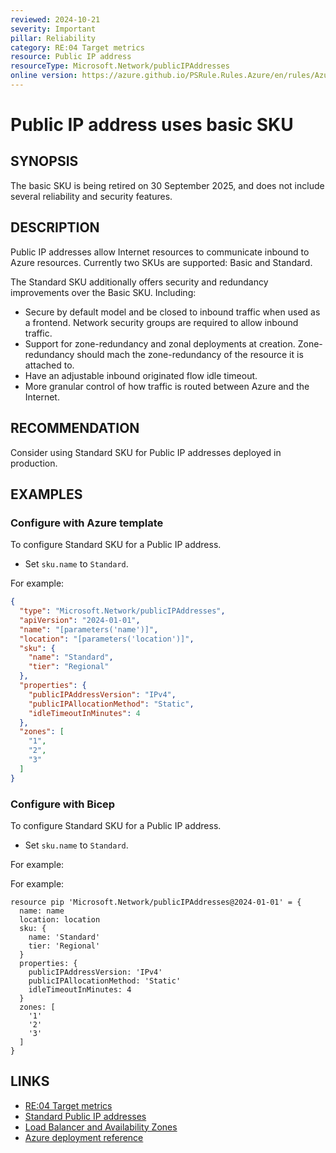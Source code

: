 ```yaml
---
reviewed: 2024-10-21
severity: Important
pillar: Reliability
category: RE:04 Target metrics
resource: Public IP address
resourceType: Microsoft.Network/publicIPAddresses
online version: https://azure.github.io/PSRule.Rules.Azure/en/rules/Azure.PublicIP.StandardSKU/
---
```


# Public IP address uses basic SKU

## SYNOPSIS

The basic SKU is being retired on 30 September 2025, and does not include several reliability and security features.

## DESCRIPTION

Public IP addresses allow Internet resources to communicate inbound to Azure resources.
Currently two SKUs are supported: Basic and Standard.

The Standard SKU additionally offers security and redundancy improvements over the Basic SKU.
Including:

- Secure by default model and be closed to inbound traffic when used as a frontend.
  Network security groups are required to allow inbound traffic.
- Support for zone-redundancy and zonal deployments at creation.
  Zone-redundancy should mach the zone-redundancy of the resource it is attached to.
- Have an adjustable inbound originated flow idle timeout.
- More granular control of how traffic is routed between Azure and the Internet.

## RECOMMENDATION

Consider using Standard SKU for Public IP addresses deployed in production.

## EXAMPLES

### Configure with Azure template

To configure Standard SKU for a Public IP address.

- Set `sku.name` to `Standard`.

For example:

```json
{
  "type": "Microsoft.Network/publicIPAddresses",
  "apiVersion": "2024-01-01",
  "name": "[parameters('name')]",
  "location": "[parameters('location')]",
  "sku": {
    "name": "Standard",
    "tier": "Regional"
  },
  "properties": {
    "publicIPAddressVersion": "IPv4",
    "publicIPAllocationMethod": "Static",
    "idleTimeoutInMinutes": 4
  },
  "zones": [
    "1",
    "2",
    "3"
  ]
}
```

### Configure with Bicep

To configure Standard SKU for a Public IP address.

- Set `sku.name` to `Standard`.

For example:

For example:

```bicep
resource pip 'Microsoft.Network/publicIPAddresses@2024-01-01' = {
  name: name
  location: location
  sku: {
    name: 'Standard'
    tier: 'Regional'
  }
  properties: {
    publicIPAddressVersion: 'IPv4'
    publicIPAllocationMethod: 'Static'
    idleTimeoutInMinutes: 4
  }
  zones: [
    '1'
    '2'
    '3'
  ]
}
```

<!-- external:avm avm/res/network/public-ip-address skuName -->

## LINKS

- [RE:04 Target metrics](https://learn.microsoft.com/azure/well-architected/reliability/metrics)
- [Standard Public IP addresses](https://learn.microsoft.com/azure/virtual-network/ip-services/public-ip-addresses#sku)
- [Load Balancer and Availability Zones](https://learn.microsoft.com/azure/load-balancer/load-balancer-standard-availability-zones)
- [Azure deployment reference](https://learn.microsoft.com/azure/templates/microsoft.network/publicipaddresses)
